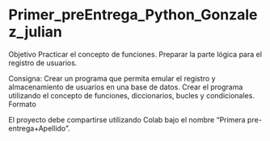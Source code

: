 # Primer_preEntrega_Python_Gonzalez_julian

Objetivo
Practicar el concepto de funciones. Preparar la parte lógica para el registro de usuarios.

Consigna:
Crear un programa que permita emular el registro y almacenamiento de usuarios en una base de datos. Crear el programa utilizando el concepto de funciones, diccionarios, bucles y condicionales.
Formato

El proyecto debe compartirse utilizando Colab bajo el nombre “Primera pre-entrega+Apellido”.
